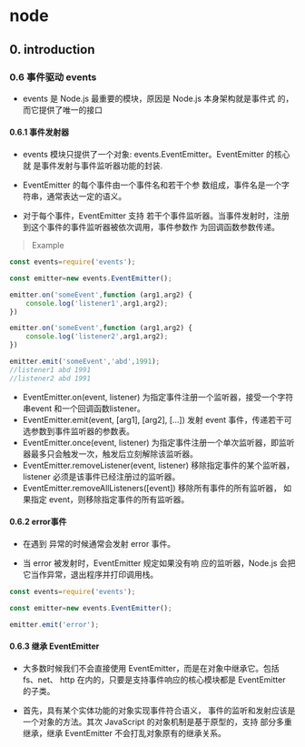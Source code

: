 # node

## 0. introduction

### 0.6 事件驱动 events

- events 是 Node.js 最重要的模块，原因是 Node.js 本身架构就是事件式 的，而它提供了唯一的接口

#### 0.6.1 事件发射器

- events 模块只提供了一个对象: events.EventEmitter。EventEmitter 的核心就 是事件发射与事件监听器功能的封装.

- EventEmitter 的每个事件由一个事件名和若干个参 数组成，事件名是一个字符串，通常表达一定的语义。

- 对于每个事件，EventEmitter 支持 若干个事件监听器。当事件发射时，注册到这个事件的事件监听器被依次调用，事件参数作 为回调函数参数传递。

>Example

```js
const events=require('events');

const emitter=new events.EventEmitter();

emitter.on('someEvent',function (arg1,arg2) {
    console.log('listener1',arg1,arg2);
})

emitter.on('someEvent',function (arg1,arg2) {
    console.log('listener2',arg1,arg2);
})

emitter.emit('someEvent','abd',1991);
//listener1 abd 1991
//listener2 abd 1991

```
- EventEmitter.on(event, listener) 为指定事件注册一个监听器，接受一个字符串event 和一个回调函数listener。
- EventEmitter.emit(event, [arg1], [arg2], [...]) 发射 event 事件，传递若干可选参数到事件监听器的参数表。
- EventEmitter.once(event, listener) 为指定事件注册一个单次监听器，即监听器最多只会触发一次，触发后立刻解除该监听器。
- EventEmitter.removeListener(event, listener) 移除指定事件的某个监听器，listener 必须是该事件已经注册过的监听器。
- EventEmitter.removeAllListeners([event]) 移除所有事件的所有监听器， 如果指定 event，则移除指定事件的所有监听器。

#### 0.6.2 error事件

- 在遇到 异常的时候通常会发射 error 事件。

- 当 error 被发射时，EventEmitter 规定如果没有响 应的监听器，Node.js 会把它当作异常，退出程序并打印调用栈。

```js
const events=require('events');

const emitter=new events.EventEmitter();

emitter.emit('error');
```

#### 0.6.3 继承 EventEmitter

- 大多数时候我们不会直接使用 EventEmitter，而是在对象中继承它。包括 fs、net、 http 在内的，只要是支持事件响应的核心模块都是 EventEmitter 的子类。

- 首先，具有某个实体功能的对象实现事件符合语义， 事件的监听和发射应该是一个对象的方法。其次 JavaScript 的对象机制是基于原型的，支持 部分多重继承，继承 EventEmitter 不会打乱对象原有的继承关系。

